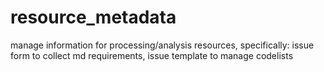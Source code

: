 # resource_metadata
manage information for processing/analysis resources, specifically: issue form to collect md requirements, issue template to manage codelists
